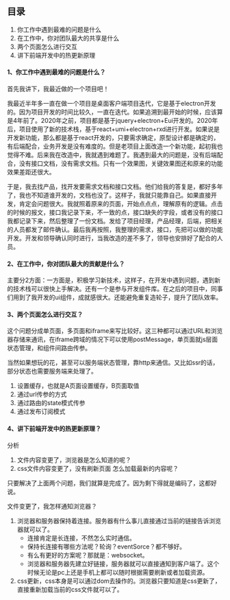 ## 目录

1. 你工作中遇到最难的问题是什么
2. 在工作中，你对团队最大的共享是什么
3. 两个页面怎么进行交互
4. 讲下前端开发中的热更新原理


#### 1、你工作中遇到最难的问题是什么？

首先我讲下，我最近做的一个项目吧！

我最近半年多一直在做一个项目是桌面客户端项目迭代，它是基于electron开发的。因为项目开发的时间比较久，一直在迭代。如果追溯到最开始的时候，应该算是4年前了。2020年之前，项目都是基于jquery+electron+Eui开发的。2020年后，项目使用了新的技术栈，基于react+umi+electron+rxd进行开发。如果说是开发新功能，那么都是基于react开发的，只要需求确定，原型设计都是确定的，有后端配合，业务开发是没有难度的。但是老项目上面改造一个新功能，起初我也觉得不难。后来我在改造中，我就遇到难题了。我遇到最大的问题是，没有后端配合，没有接口文档，没有需求文档。只有一个效果图，关键效果图还和原来的功能效果差距还很大。

于是，我去找产品，找开发要需求文档和接口文档。他们给我的答复是，都好多年了，我也不知道谁开发的，文档也没了。这样子，我就只能靠自己。如果直接开发，肯定会问题很大。我就照着原来的页面，开始点点点，理解原有的逻辑。点击的时候的报文，接口我记录下来，不一致的点，接口缺失的字段，或者没有的接口我都记录下来，然后整理了一份文档。发给了项目经理，产品经理，后端，把相关的人员都发了邮件确认。最后我再按照，我整理的需求，接口，先把可以做的功能开发。开发和领导确认同时进行，当我改造的差不多了，领导也安排好了配合的人员。

#### 2、在工作中，你对团队最大的贡献是什么？

主要分2方面：一方面是，积极学习新技术，这样子，在开发中遇到问题，遇到新的技术栈可以很快上手解决。还有一个是参与开发组件库。在之后的项目中，同事们用到了我开发的ui组件，成就感很大。还能避免重复造轮子，提升了团队效率。

#### 3、两个页面怎么进行交互？

这个问题分成单页面，多页面和iframe来写比较好。这三种都可以通过URL和浏览器存储来通讯，在iframe跨域的情况下可以使用postMessage，单页面就js层面状态管理，和组件间路由传参。

当然如果想玩的花，甚至可以服务端状态管理，靠http来通信。又比如ssr的话，部分状态也需要服务端来处理了。

1. 设置缓存，也就是A页面设置缓存，B页面取值
2. 通过url传参的方式
3. 通过路由的state模式传参
4. 通过发布订阅模式

#### 4、讲下前端开发中的热更新原理？

分析

1. 文件内容变更了，浏览器是怎么知道的呢？
2. css文件内容变更了，没有刷新页面 怎么加载最新的内容呢？

只要解决了上面两个问题，我们就算是完成了。因为剩下得就是编码了，这都好说。

文件变更了，我怎样通知浏览器？

1. 浏览器和服务器保持着连接。服务器有什么事儿直接通过当前的链接告诉浏览器就可以了。
    - 连接肯定是长连接，不然怎么实时通信。
    - 保持长连接有哪些方法呢？轮询？eventSorce？都不够好。
    - 有么有更好的方案呢？那就是：websocket。
    - 浏览器和服务器先建立好链接，服务器就可以直接通知到客户端了。这个时候无论是pc上还是手机上都可以随时根据需要刷新或者加载资源。
2. css更新，css本身是可以通过dom去操作的。浏览器只要知道是css更新了，直接重新加载当前的css文件就可以了。